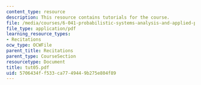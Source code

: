 ```yaml
---
content_type: resource
description: This resource contains tutorials for the course.
file: /media/courses/6-041-probabilistic-systems-analysis-and-applied-probability-spring-2006/5706434ff533ca7749449b275e804f89_tut05.pdf
file_type: application/pdf
learning_resource_types:
- Recitations
ocw_type: OCWFile
parent_title: Recitations
parent_type: CourseSection
resourcetype: Document
title: tut05.pdf
uid: 5706434f-f533-ca77-4944-9b275e804f89
---
```

